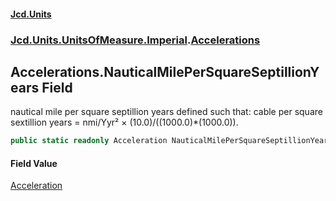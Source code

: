 #### [Jcd.Units](index 'index')
### [Jcd.Units.UnitsOfMeasure.Imperial](Jcd.Units.UnitsOfMeasure.Imperial 'Jcd.Units.UnitsOfMeasure.Imperial').[Accelerations](Accelerations 'Jcd.Units.UnitsOfMeasure.Imperial.Accelerations')

## Accelerations.NauticalMilePerSquareSeptillionYears Field

nautical mile per square septillion years defined such that: cable per square sextillion years = nmi/Yyr² ×
(10.0)/((1000.0)*(1000.0)).

```csharp
public static readonly Acceleration NauticalMilePerSquareSeptillionYears;
```

#### Field Value
[Acceleration](Acceleration 'Jcd.Units.UnitTypes.Acceleration')
